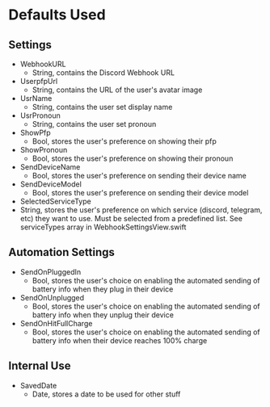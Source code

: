 # Defaults Used

## Settings
- WebhookURL
  - String, contains the Discord Webhook URL
- UserpfpUrl
  - String, contains the URL of the user's avatar image
- UsrName
  - String, contains the user set display name
- UsrPronoun
  - String, contains the user set pronoun
- ShowPfp
  - Bool, stores the user's preference on showing their pfp
- ShowPronoun
  - Bool, stores the user's preference on showing their pronoun
- SendDeviceName
  - Bool, stores the user's preference on sending their device name
- SendDeviceModel 
  - Bool, stores the user's preference on sending their device model
- SelectedServiceType
 - String, stores the user's preference on which service (discord, telegram, etc) they want to use. Must be selected from a predefined list. See serviceTypes array in WebhookSettingsView.swift

## Automation Settings
- SendOnPluggedIn
  - Bool, stores the user's choice on enabling the automated sending of battery info when they plug in their device
- SendOnUnplugged
  - Bool, stores the user's choice on enabling the automated sending of battery info when they unplug their device
- SendOnHitFullCharge
  - Bool, stores the user's choice on enabling the automated sending of battery info when their device reaches 100% charge

## Internal Use
- SavedDate
  - Date, stores a date to be used for other stuff
